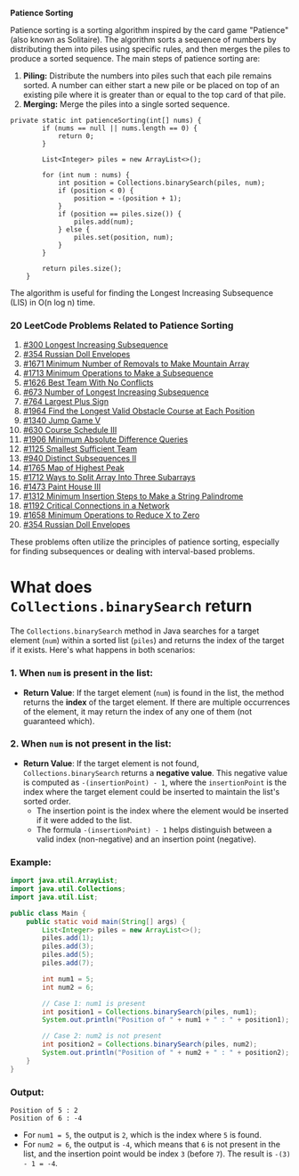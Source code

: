 **Patience Sorting**

Patience sorting is a sorting algorithm inspired by the card game "Patience" (also known as Solitaire). The algorithm sorts a sequence of numbers by distributing them into piles using specific rules, and then merges the piles to produce a sorted sequence. The main steps of patience sorting are:

1. **Piling:** Distribute the numbers into piles such that each pile remains sorted. A number can either start a new pile or be placed on top of an existing pile where it is greater than or equal to the top card of that pile.
2. **Merging:** Merge the piles into a single sorted sequence.

```
private static int patienceSorting(int[] nums) {
        if (nums == null || nums.length == 0) {
            return 0;
        }
    
        List<Integer> piles = new ArrayList<>();
    
        for (int num : nums) {
            int position = Collections.binarySearch(piles, num);
            if (position < 0) {
                position = -(position + 1);
            }
            if (position == piles.size()) {
                piles.add(num);
            } else {
                piles.set(position, num);
            }
        }
    
        return piles.size();
    }
```

The algorithm is useful for finding the Longest Increasing Subsequence (LIS) in O(n log n) time.

### 20 LeetCode Problems Related to Patience Sorting

1. [#300 Longest Increasing Subsequence](https://leetcode.com/problems/longest-increasing-subsequence/)
2. [#354 Russian Doll Envelopes](https://leetcode.com/problems/russian-doll-envelopes/)
3. [#1671 Minimum Number of Removals to Make Mountain Array](https://leetcode.com/problems/minimum-number-of-removals-to-make-mountain-array/)
4. [#1713 Minimum Operations to Make a Subsequence](https://leetcode.com/problems/minimum-operations-to-make-a-subsequence/)
5. [#1626 Best Team With No Conflicts](https://leetcode.com/problems/best-team-with-no-conflicts/)
6. [#673 Number of Longest Increasing Subsequence](https://leetcode.com/problems/number-of-longest-increasing-subsequence/)
7. [#764 Largest Plus Sign](https://leetcode.com/problems/largest-plus-sign/)
8. [#1964 Find the Longest Valid Obstacle Course at Each Position](https://leetcode.com/problems/find-the-longest-valid-obstacle-course-at-each-position/)
9. [#1340 Jump Game V](https://leetcode.com/problems/jump-game-v/)
10. [#630 Course Schedule III](https://leetcode.com/problems/course-schedule-iii/)
11. [#1906 Minimum Absolute Difference Queries](https://leetcode.com/problems/minimum-absolute-difference-queries/)
12. [#1125 Smallest Sufficient Team](https://leetcode.com/problems/smallest-sufficient-team/)
13. [#940 Distinct Subsequences II](https://leetcode.com/problems/distinct-subsequences-ii/)
14. [#1765 Map of Highest Peak](https://leetcode.com/problems/map-of-highest-peak/)
15. [#1712 Ways to Split Array Into Three Subarrays](https://leetcode.com/problems/ways-to-split-array-into-three-subarrays/)
16. [#1473 Paint House III](https://leetcode.com/problems/paint-house-iii/)
17. [#1312 Minimum Insertion Steps to Make a String Palindrome](https://leetcode.com/problems/minimum-insertion-steps-to-make-a-string-palindrome/)
18. [#1192 Critical Connections in a Network](https://leetcode.com/problems/critical-connections-in-a-network/)
19. [#1658 Minimum Operations to Reduce X to Zero](https://leetcode.com/problems/minimum-operations-to-reduce-x-to-zero/)
20. [#354 Russian Doll Envelopes](https://leetcode.com/problems/russian-doll-envelopes/)

These problems often utilize the principles of patience sorting, especially for finding subsequences or dealing with interval-based problems.


# What does ` Collections.binarySearch` return

The `Collections.binarySearch` method in Java searches for a target element (`num`) within a sorted list (`piles`) and returns the index of the target if it exists. Here's what happens in both scenarios:

### 1. **When `num` is present in the list**:

- **Return Value**: If the target element (`num`) is found in the list, the method returns the **index** of the target element. If there are multiple occurrences of the element, it may return the index of any one of them (not guaranteed which).

### 2. **When `num` is **not** present in the list**:

- **Return Value**: If the target element is not found, `Collections.binarySearch` returns a **negative value**. This negative value is computed as `-(insertionPoint) - 1`, where the `insertionPoint` is the index where the target element could be inserted to maintain the list's sorted order.
  - The insertion point is the index where the element would be inserted if it were added to the list.
  - The formula `-(insertionPoint) - 1` helps distinguish between a valid index (non-negative) and an insertion point (negative).

### Example:

```java
import java.util.ArrayList;
import java.util.Collections;
import java.util.List;

public class Main {
    public static void main(String[] args) {
        List<Integer> piles = new ArrayList<>();
        piles.add(1);
        piles.add(3);
        piles.add(5);
        piles.add(7);

        int num1 = 5;
        int num2 = 6;

        // Case 1: num1 is present
        int position1 = Collections.binarySearch(piles, num1);
        System.out.println("Position of " + num1 + " : " + position1);

        // Case 2: num2 is not present
        int position2 = Collections.binarySearch(piles, num2);
        System.out.println("Position of " + num2 + " : " + position2);
    }
}
```

### Output:

```
Position of 5 : 2
Position of 6 : -4
```

- For `num1 = 5`, the output is `2`, which is the index where `5` is found.
- For `num2 = 6`, the output is `-4`, which means that `6` is not present in the list, and the insertion point would be index `3` (before `7`). The result is `-(3) - 1 = -4`.
